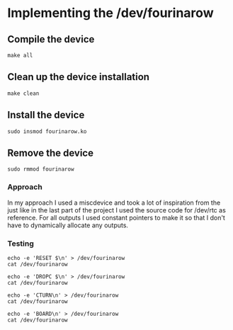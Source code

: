# Implementing the /dev/fourinarow

## Compile the device
```
make all
```

## Clean up the device installation
```
make clean
```

## Install the device
```
sudo insmod fourinarow.ko
```

## Remove the device
```
sudo rmmod fourinarow
```

### Approach
In my approach I used a miscdevice and took a lot of inspiration from the just like in the last part of the project I used the source code for /dev/rtc as reference.
For all outputs I used constant pointers to make it so that I don't have to dynamically allocate any outputs. 

### Testing
```
echo -e 'RESET $\n' > /dev/fourinarow
cat /dev/fourinarow

echo -e 'DROPC $\n' > /dev/fourinarow
cat /dev/fourinarow

echo -e 'CTURN\n' > /dev/fourinarow
cat /dev/fourinarow

echo -e 'BOARD\n' > /dev/fourinarow
cat /dev/fourinarow
```